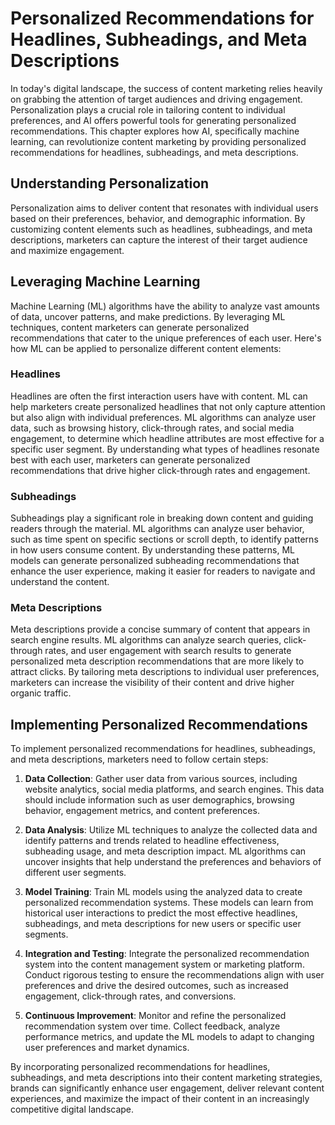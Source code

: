 Personalized Recommendations for Headlines, Subheadings, and Meta Descriptions
=========================================================================================

In today's digital landscape, the success of content marketing relies heavily on grabbing the attention of target audiences and driving engagement. Personalization plays a crucial role in tailoring content to individual preferences, and AI offers powerful tools for generating personalized recommendations. This chapter explores how AI, specifically machine learning, can revolutionize content marketing by providing personalized recommendations for headlines, subheadings, and meta descriptions.

Understanding Personalization
-----------------------------

Personalization aims to deliver content that resonates with individual users based on their preferences, behavior, and demographic information. By customizing content elements such as headlines, subheadings, and meta descriptions, marketers can capture the interest of their target audience and maximize engagement.

Leveraging Machine Learning
---------------------------

Machine Learning (ML) algorithms have the ability to analyze vast amounts of data, uncover patterns, and make predictions. By leveraging ML techniques, content marketers can generate personalized recommendations that cater to the unique preferences of each user. Here's how ML can be applied to personalize different content elements:

### Headlines

Headlines are often the first interaction users have with content. ML can help marketers create personalized headlines that not only capture attention but also align with individual preferences. ML algorithms can analyze user data, such as browsing history, click-through rates, and social media engagement, to determine which headline attributes are most effective for a specific user segment. By understanding what types of headlines resonate best with each user, marketers can generate personalized recommendations that drive higher click-through rates and engagement.

### Subheadings

Subheadings play a significant role in breaking down content and guiding readers through the material. ML algorithms can analyze user behavior, such as time spent on specific sections or scroll depth, to identify patterns in how users consume content. By understanding these patterns, ML models can generate personalized subheading recommendations that enhance the user experience, making it easier for readers to navigate and understand the content.

### Meta Descriptions

Meta descriptions provide a concise summary of content that appears in search engine results. ML algorithms can analyze search queries, click-through rates, and user engagement with search results to generate personalized meta description recommendations that are more likely to attract clicks. By tailoring meta descriptions to individual user preferences, marketers can increase the visibility of their content and drive higher organic traffic.

Implementing Personalized Recommendations
-----------------------------------------

To implement personalized recommendations for headlines, subheadings, and meta descriptions, marketers need to follow certain steps:

1. **Data Collection**: Gather user data from various sources, including website analytics, social media platforms, and search engines. This data should include information such as user demographics, browsing behavior, engagement metrics, and content preferences.

2. **Data Analysis**: Utilize ML techniques to analyze the collected data and identify patterns and trends related to headline effectiveness, subheading usage, and meta description impact. ML algorithms can uncover insights that help understand the preferences and behaviors of different user segments.

3. **Model Training**: Train ML models using the analyzed data to create personalized recommendation systems. These models can learn from historical user interactions to predict the most effective headlines, subheadings, and meta descriptions for new users or specific user segments.

4. **Integration and Testing**: Integrate the personalized recommendation system into the content management system or marketing platform. Conduct rigorous testing to ensure the recommendations align with user preferences and drive the desired outcomes, such as increased engagement, click-through rates, and conversions.

5. **Continuous Improvement**: Monitor and refine the personalized recommendation system over time. Collect feedback, analyze performance metrics, and update the ML models to adapt to changing user preferences and market dynamics.

By incorporating personalized recommendations for headlines, subheadings, and meta descriptions into their content marketing strategies, brands can significantly enhance user engagement, deliver relevant content experiences, and maximize the impact of their content in an increasingly competitive digital landscape.
